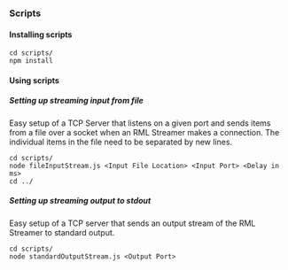 ### Scripts 

#### Installing scripts
```
cd scripts/
npm install
```
#### Using scripts

##### Setting up streaming input from file

Easy setup of a TCP Server that listens on a given port and sends items from a file over a socket when an RML Streamer makes a connection. The individual items in the file need to be separated by new lines.

```
cd scripts/
node fileInputStream.js <Input File Location> <Input Port> <Delay in ms>
cd ../
```

##### Setting up streaming output to stdout

Easy setup of a TCP server that sends an output stream of the RML Streamer to standard output.

```
cd scripts/
node standardOutputStream.js <Output Port>
```
